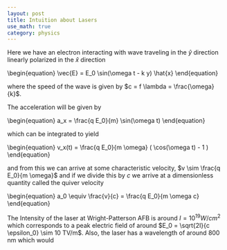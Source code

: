 ```yaml
---
layout: post
title: Intuition about Lasers
use_math: true
category: physics
---
```


Here we have an electron interacting with wave traveling in the $\hat{y}$ direction linearly polarized in the $\hat{x}$ direction

\begin{equation}
  \vec{E} = E_0 \sin(\omega t - k y) \hat{x}
\end{equation}

<p style="text-align:center;">
<script type="text/tikz">
  \begin{tikzpicture}
    \draw[ultra thick, red] (0,0) cos(1, 1) sin (2,2) cos(3, 1) sin(4, 0);
    \draw[<->] (0,-.2) -- node[anchor=north] {$\lambda$} (4,-.2);
\end{tikzpicture}
</script>
</p>

where the speed of the wave is given by $c = f \lambda = \frac{\omega}{k}$. 

The acceleration will be given by 

\begin{equation}
  a_x = \frac{q E_0}{m} \sin(\omega t)
\end{equation}
  
 which can be integrated to yield
  
\begin{equation}
  v_x(t) = \frac{q E_0}{m \omega} \( \cos(\omega t) - 1 \)
\end{equation}
  
and from this we can arrive at some characteristic velocity, $v \sim \frac{q E_0}{m \omega}$ and if we divide this by $c$ we arrive at a dimensionless quantity called the quiver velocity
  
\begin{equation}
  a_0 \equiv \frac{v}{c} = \frac{q E_0}{m \omega c}
\end{equation}
  
The Intensity of the laser at Wright-Patterson AFB is around $I = 10^19 W/cm^2$ which corresponds to a peak electric field of around $E_0 = \sqrt{2I}{c \epsilon_0} \sim 10 TV/m$. Also, the laser has a wavelength of around $800$ nm which would  




